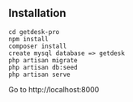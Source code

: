 
## Installation

```
cd getdesk-pro
npm install
composer install
create mysql database => getdesk
php artisan migrate
php artisan db:seed
php artisan serve
```
Go to http://localhost:8000
